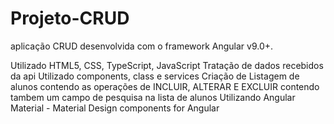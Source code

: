 # Projeto-CRUD
aplicação CRUD desenvolvida com o framework Angular v9.0+.

Utilizado HTML5, CSS, TypeScript, JavaScript
Tratação de dados recebidos da api
Utilizado components, class e services
Criação de Listagem de alunos
contendo as operações de INCLUIR, ALTERAR E EXCLUIR
contendo tambem um campo de pesquisa na lista de alunos
Utilizando Angular Material - Material Design components for Angular
